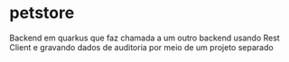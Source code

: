 # petstore
Backend em quarkus que faz chamada a um outro backend usando Rest Client e gravando dados de auditoria por meio de um projeto separado
